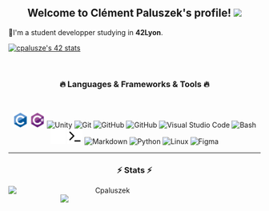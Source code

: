 <h2 align="center">
  Welcome to Clément Paluszek's profile!
  <img src="https://media.giphy.com/media/hvRJCLFzcasrR4ia7z/giphy.gif" width="28">
</h2>

🌱I'm a student developper studying in **42Lyon**.
<p>
 <a href=""><img src="https://badge42.vercel.app/api/v2/cld2zy7vw00210fl89erbyub6/stats?cursusId=21&coalitionId=305" alt="cpalusze's 42 stats" /></a>
</p>
<br>
<h3 align="center">🔥 Languages & Frameworks & Tools 🔥</h3>
<br>
<p align="center">
  <img alt="C" width="30px" src="https://raw.githubusercontent.com/devicons/devicon/master/icons/c/c-original.svg" />
  <img alt="C#" width="30px" src="https://raw.githubusercontent.com/devicons/devicon/master/icons/csharp/csharp-original.svg" />
  <img alt="Unity" width="30px" src="https://www.vectorlogo.zone/logos/unity3d/unity3d-icon.svg" />
  <img alt="Git" width="30px" src="https://cdn.jsdelivr.net/gh/devicons/devicon/icons/git/git-original.svg" />
  <img alt="GitHub" width="30px" src="https://user-images.githubusercontent.com/3369400/139447912-e0f43f33-6d9f-45f8-be46-2df5bbc91289.png#gh-dark-mode-only" />
  <img alt="GitHub" width="30px" src="https://user-images.githubusercontent.com/3369400/139448065-39a229ba-4b06-434b-bc67-616e2ed80c8f.png#gh-light-mode-only" />
  <img alt="Visual Studio Code" width="30px" src="https://cdn.jsdelivr.net/gh/devicons/devicon/icons/vscode/vscode-original.svg" />
  <img alt="Bash" width="30px" src="https://cdn.jsdelivr.net/gh/devicons/devicon/icons/bash/bash-original.svg" />
  <img alt="Terminal" width="30px" src="./img/terminal-dark.svg#gh-dark-mode-only" />
  <img alt="Terminal" width="30px" src="./img/terminal-light.svg#gh-light-mode-only" />
  <img alt="Markdown" width="30px" src="https://cdn.jsdelivr.net/gh/devicons/devicon/icons/markdown/markdown-original.svg" />
  <img alt="Python" width="30px" src="https://cdn.jsdelivr.net/gh/devicons/devicon/icons/python/python-original.svg" >
  <img alt="Linux" width="30px" src="https://cdn.jsdelivr.net/gh/devicons/devicon/icons/linux/linux-original.svg" title="Linux" />
  <img alt="Figma" width="30px" src="https://www.vectorlogo.zone/logos/figma/figma-icon.svg" />
  
<p align="center">
<hr>

<h3 align="center">⚡ Stats ⚡</h3>

<p align=center>
  <div align=center>
    <a href="https://github.com/denvercoder1/github-readme-streak-stats" title="Go to Source">
      <img align="left" width=400 src="https://streak-stats.demolab.com/?user=Cpaluszek&theme=monokai-metallian&hide_border=true" alt="Cpaluszek" />
    </a>
    <a href="https://github.com/Cpaluszek/github-readme-stats" title="Go to Source">
      <img align="right" width=400 src="https://github-readme-stats.vercel.app/api?username=Cpaluszek&show_icons=true&include_all_commits=true&count_private=true&theme=react&hide_border=true&bg_color=1F222E&title_color=F85D7F&icon_color=F8D866" />
    </a>
  </div>
  <br><br><br><br><br><br>
</p>

<br>
<!-- <div width="100%" align="center">
  <img alt="LeetCode" align="left" width="400px" src="https://leetcard.jacoblin.cool/NoonSense?theme=dark" style="padding-left: 1000px;" />
  <br>
  <br>
  <img alt="CodeWars" align="right" src="https://www.codewars.com/users/NoonSense/badges/large" />
</div> -->


